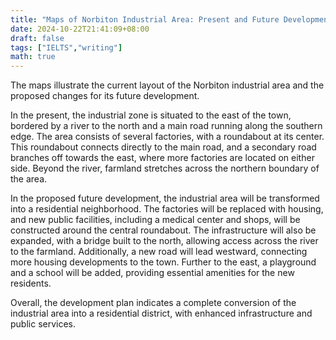 ```yaml
---
title: "Maps of Norbiton Industrial Area: Present and Future Development"
date: 2024-10-22T21:41:09+08:00
draft: false
tags: ["IELTS","writing"]
math: true
---
```


The maps illustrate the current layout of the Norbiton industrial area and the proposed changes for its future development.

In the present, the industrial zone is situated to the east of the town, bordered by a river to the north and a main road running along the southern edge. The area consists of several factories, with a roundabout at its center. This roundabout connects directly to the main road, and a secondary road branches off towards the east, where more factories are located on either side. Beyond the river, farmland stretches across the northern boundary of the area.

In the proposed future development, the industrial area will be transformed into a residential neighborhood. The factories will be replaced with housing, and new public facilities, including a medical center and shops, will be constructed around the central roundabout. The infrastructure will also be expanded, with a bridge built to the north, allowing access across the river to the farmland. Additionally, a new road will lead westward, connecting more housing developments to the town. Further to the east, a playground and a school will be added, providing essential amenities for the new residents.

Overall, the development plan indicates a complete conversion of the industrial area into a residential district, with enhanced infrastructure and public services.
